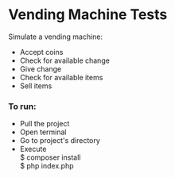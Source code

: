 # Vending Machine Tests
Simulate a vending machine:
  - Accept coins
  - Check for available change
  - Give change
  - Check for available items
  - Sell items
### To run: 

  - Pull the project
  - Open terminal
  - Go to project's directory
  - Execute <br  />
$ composer install<br  />
$ php index.php
